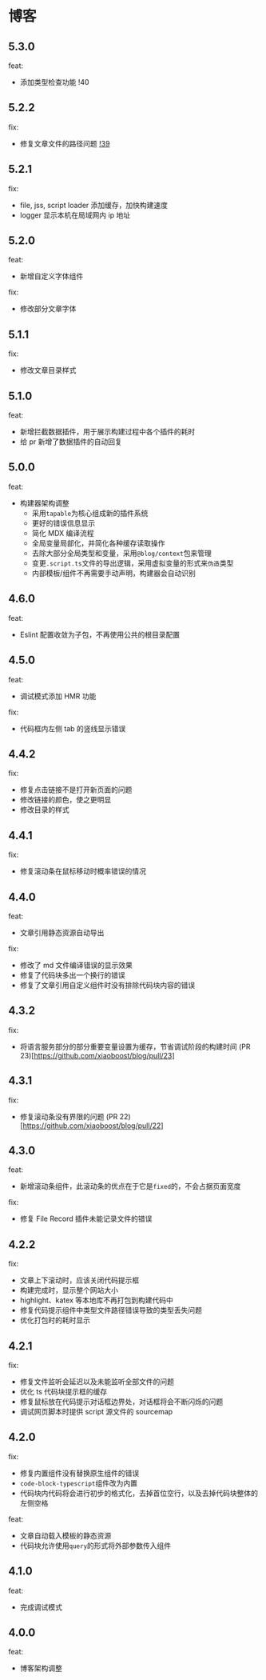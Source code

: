 # 博客

## 5.3.0

feat:

- 添加类型检查功能 !40

## 5.2.2

fix:

- 修复文章文件的路径问题 [!39](https://github.com/xiaoboost/blog/pull/39)

## 5.2.1

fix:

- file, jss, script loader 添加缓存，加快构建速度
- logger 显示本机在局域网内 ip 地址

## 5.2.0

feat:

- 新增自定义字体组件

fix:

- 修改部分文章字体

## 5.1.1

fix:

- 修改文章目录样式

## 5.1.0

feat:

- 新增拦截数据插件，用于展示构建过程中各个插件的耗时
- 给 pr 新增了数据插件的自动回复

## 5.0.0

feat:

- 构建器架构调整
  - 采用`tapable`为核心组成新的插件系统
  - 更好的错误信息显示
  - 简化 MDX 编译流程
  - 全局变量局部化，并简化各种缓存读取操作
  - 去除大部分全局类型和变量，采用`@blog/context`包来管理
  - 变更`.script.ts`文件的导出逻辑，采用虚拟变量的形式来`伪造`类型
  - 内部模板/组件不再需要手动声明，构建器会自动识别

## 4.6.0

feat:

- Eslint 配置收敛为子包，不再使用公共的根目录配置

## 4.5.0

feat:

- 调试模式添加 HMR 功能

fix:

- 代码框内左侧 tab 的竖线显示错误

## 4.4.2

fix:

- 修复点击链接不是打开新页面的问题
- 修改链接的颜色，使之更明显
- 修改目录的样式

## 4.4.1

fix:

- 修复滚动条在鼠标移动时概率错误的情况

## 4.4.0

feat:

- 文章引用静态资源自动导出

fix:

- 修改了 md 文件编译错误的显示效果
- 修复了代码块多出一个换行的错误
- 修复了文章引用自定义组件时没有排除代码块内容的错误

## 4.3.2

fix:

- 将语言服务部分的部分重要变量设置为缓存，节省调试阶段的构建时间 (PR 23)[https://github.com/xiaoboost/blog/pull/23]

## 4.3.1

fix:

- 修复滚动条没有界限的问题 (PR 22)[https://github.com/xiaoboost/blog/pull/22]

## 4.3.0

feat:

- 新增滚动条组件，此滚动条的优点在于它是`fixed`的，不会占据页面宽度

fix:

- 修复 File Record 插件未能记录文件的错误

## 4.2.2

fix:

- 文章上下滚动时，应该关闭代码提示框
- 构建完成时，显示整个网站大小
- highlight、katex 等本地库不再打包到构建代码中
- 修复代码提示组件中类型文件路径错误导致的类型丢失问题
- 优化打包时的耗时显示

## 4.2.1

fix:

- 修复文件监听会延迟以及未能监听全部文件的问题
- 优化 ts 代码块提示框的缓存
- 修复鼠标放在代码提示对话框边界处，对话框将会不断闪烁的问题
- 调试网页脚本时提供 script 源文件的 sourcemap

## 4.2.0

fix:

- 修复内置组件没有替换原生组件的错误
- `code-block-typescript`组件改为内置
- 代码块内代码将会进行初步的格式化，去掉首位空行，以及去掉代码块整体的左侧空格

feat:

- 文章自动载入模板的静态资源
- 代码块允许使用`query`的形式将外部参数传入组件

## 4.1.0

feat:

- 完成调试模式

## 4.0.0

feat:

- 博客架构调整

